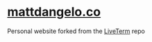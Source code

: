 # [mattdangelo.co](https://mattdangelo.co)
Personal website forked from the [LiveTerm](https://github.com/Cveinnt/LiveTerm) repo
